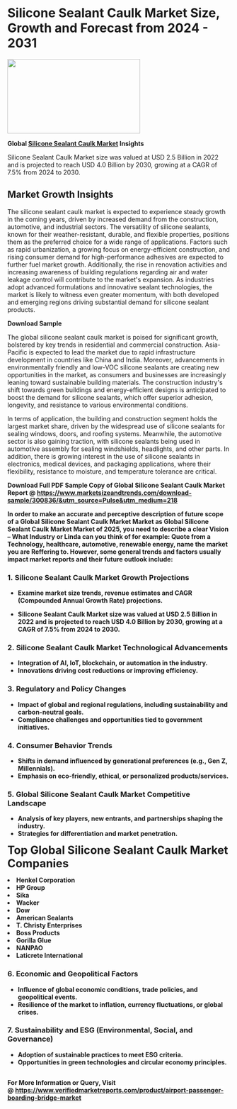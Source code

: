 <H1>Silicone Sealant Caulk Market Size, Growth and Forecast from 2024 - 2031</H1><img class="aligncenter size-medium wp-image-584254" src="https://thirdeyenews.in/wp-content/uploads/2024/09/Global-Market-Research-300x168.jpeg" alt="" width="300" height="168" /><p><strong>Global&nbsp;<a href="https://www.marketsizeandtrends.com/download-sample/300836/&amp;utm_source=Pulse&amp;utm_medium=218">Silicone Sealant Caulk Market</a> Insights</strong></p><p>Silicone Sealant Caulk Market size was valued at USD 2.5 Billion in 2022 and is projected to reach USD 4.0 Billion by 2030, growing at a CAGR of 7.5% from 2024 to 2030.</p><p><h2>Market Growth Insights</h2> <p>The silicone sealant caulk market is expected to experience steady growth in the coming years, driven by increased demand from the construction, automotive, and industrial sectors. The versatility of silicone sealants, known for their weather-resistant, durable, and flexible properties, positions them as the preferred choice for a wide range of applications. Factors such as rapid urbanization, a growing focus on energy-efficient construction, and rising consumer demand for high-performance adhesives are expected to further fuel market growth. Additionally, the rise in renovation activities and increasing awareness of building regulations regarding air and water leakage control will contribute to the market's expansion. As industries adopt advanced formulations and innovative sealant technologies, the market is likely to witness even greater momentum, with both developed and emerging regions driving substantial demand for silicone sealant products.</p> <p><strong>Download Sample</strong></p> <p>The global silicone sealant caulk market is poised for significant growth, bolstered by key trends in residential and commercial construction. Asia-Pacific is expected to lead the market due to rapid infrastructure development in countries like China and India. Moreover, advancements in environmentally friendly and low-VOC silicone sealants are creating new opportunities in the market, as consumers and businesses are increasingly leaning toward sustainable building materials. The construction industry's shift towards green buildings and energy-efficient designs is anticipated to boost the demand for silicone sealants, which offer superior adhesion, longevity, and resistance to various environmental conditions.</p> <p>In terms of application, the building and construction segment holds the largest market share, driven by the widespread use of silicone sealants for sealing windows, doors, and roofing systems. Meanwhile, the automotive sector is also gaining traction, with silicone sealants being used in automotive assembly for sealing windshields, headlights, and other parts. In addition, there is growing interest in the use of silicone sealants in electronics, medical devices, and packaging applications, where their flexibility, resistance to moisture, and temperature tolerance are critical.</p> <p><strong></p><p><span class=""><strong>Download Full PDF Sample Copy of Global Silicone Sealant Caulk Market Report</strong> @ <a href="https://www.marketsizeandtrends.com/download-sample/300836/&amp;utm_source=Pulse&amp;utm_medium=218" target="_blank">https://www.marketsizeandtrends.com/download-sample/300836/&amp;utm_source=Pulse&amp;utm_medium=218</a></span></p><p>In order to make an accurate and perceptive description of future scope of a Global&nbsp;Silicone Sealant Caulk Market Market as Global&nbsp;Silicone Sealant Caulk Market Market of 2025, you need to describe a clear Vision &ndash; What Industry or Linda can you think of for example: Quote from a Technology, healthcare, automotive, renewable energy, name the market you are Reffering to. However, some general trends and factors usually impact market reports and their future outlook include:</p><h3>1.&nbsp;<strong>Silicone Sealant Caulk Market Growth Projections</strong></h3><ul><li>Examine market size trends, revenue estimates and CAGR (Compounded Annual Growth Rate) projections.</li><li><p>Silicone Sealant Caulk Market size was valued at USD 2.5 Billion in 2022 and is projected to reach USD 4.0 Billion by 2030, growing at a CAGR of 7.5% from 2024 to 2030.</p></li></ul><h3>2.&nbsp;<strong>Silicone Sealant Caulk Market Technological Advancements</strong></h3><ul><li>Integration of AI, IoT, blockchain, or automation in the industry.</li><li>Innovations driving cost reductions or improving efficiency.</li></ul><h3>3.&nbsp;<strong>Regulatory and Policy Changes</strong></h3><ul><li>Impact of global and regional regulations, including sustainability and carbon-neutral goals.</li><li>Compliance challenges and opportunities tied to government initiatives.</li></ul><h3>4.&nbsp;<strong>Consumer Behavior Trends</strong></h3><ul><li>Shifts in demand influenced by generational preferences (e.g., Gen Z, Millennials).</li><li>Emphasis on eco-friendly, ethical, or personalized products/services.</li></ul><h3>5.&nbsp;<strong>Global Silicone Sealant Caulk Market Competitive Landscape</strong></h3><ul><li>Analysis of key players, new entrants, and partnerships shaping the industry.</li><li>Strategies for differentiation and market penetration.</li></ul><p data-pm-slice="1 1 []"><span style="color: inherit; font-family: inherit; font-size: 25px;">Top Global Silicone Sealant Caulk Market Companies</span></p><div class="" data-test-id=""><p><li>Henkel Corporation</li><li> HP Group</li><li> Sika</li><li> Wacker</li><li> Dow</li><li> American Sealants</li><li> T. Christy Enterprises</li><li> Boss Products</li><li> Gorilla Glue</li><li> NANPAO</li><li> Laticrete International</li></p></div><h3>6.&nbsp;<strong>Economic and Geopolitical Factors</strong></h3><ul><li>Influence of global economic conditions, trade policies, and geopolitical events.</li><li>Resilience of the market to inflation, currency fluctuations, or global crises.</li></ul><h3>7.&nbsp;<strong>Sustainability and ESG (Environmental, Social, and Governance)</strong></h3><ul><li>Adoption of sustainable practices to meet ESG criteria.</li><li>Opportunities in green technologies and circular economy principles.</li></ul><h2><strong style="font-size: 14px;">For More Information or Query, Visit @&nbsp;</strong><a style="background-color: #ffffff; font-size: 14px;" href="https://www.marketsizeandtrends.com/report/silicone-sealant-caulk-market/" target="_blank">https://www.verifiedmarketreports.com/product/airport-passenger-boarding-bridge-market</a></h2>
